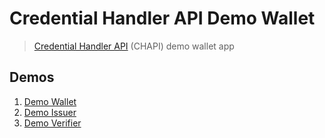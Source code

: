 # Credential Handler API Demo Wallet

> [Credential Handler API](https://w3c-ccg.github.io/credential-handler-api/) (CHAPI) demo wallet app

## Demos
1. [Demo Wallet](https://docknetwork.github.io/chapi-demo-wallet/)
2. [Demo Issuer](https://docknetwork.github.io/chapi-demo-issuer/)
3. [Demo Verifier](https://docknetwork.github.io/chapi-demo-verifier/)
